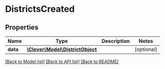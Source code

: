 # DistrictsCreated

## Properties
Name | Type | Description | Notes
------------ | ------------- | ------------- | -------------
**data** | [**\Clever\Model\DistrictObject**](DistrictObject.md) |  | [optional] 

[[Back to Model list]](README.md#documentation-for-models) [[Back to API list]](README.md#documentation-for-api-endpoints) [[Back to README]](README.md)


